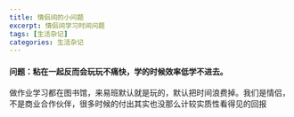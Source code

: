 ```yaml
---
title: 情侣间的小问题
excerpt: 情侣间学习时间问题
tags: [生活杂记]
categories: 生活杂记
---
```


####    问题：粘在一起反而会玩玩不痛快，学的时候效率低学不进去。



做作业学习都在图书馆，来易班默认就是玩的，默认把时间浪费掉。我们是情侣，不是商业合作伙伴，很多时候的付出其实也没那么计较实质性看得见的回报
